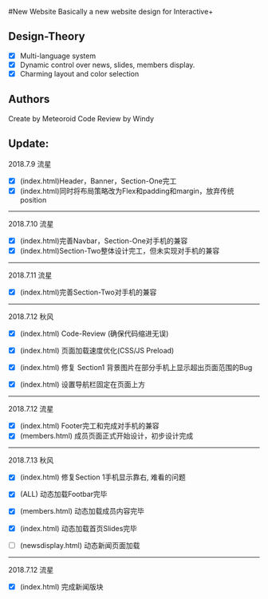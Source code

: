 #New Website
Basically a new website design for Interactive+

## Design-Theory
- [x] Multi-language system
- [x] Dynamic control over news, slides, members display.
- [x] Charming layout and color selection

## Authors
Create by Meteoroid
Code Review by Windy


## Update:
2018.7.9 流星
- [x] \(index.html\)Header，Banner，Section-One完工
- [x] \(index.html\)同时将布局策略改为Flex和padding和margin，放弃传统position

---

2018.7.10 流星
- [x] \(index.html\)完善Navbar，Section-One对手机的兼容
- [x] \(index.html\)Section-Two整体设计完工，但未实现对手机的兼容

---

2018.7.11 流星
- [x] \(index.html\)完善Section-Two对手机的兼容

---

2018.7.12 秋风
- [x] \(index.html\) Code-Review \(确保代码缩进无误\)
- [x] \(index.html\) 页面加载速度优化\(CSS/JS Preload\)
- [x] \(index.html\) 修复 Section1 背景图片在部分手机上显示超出页面范围的Bug
- [x] \(index.html\) 设置导航栏固定在页面上方


---


2018.7.12 流星
- [x] \(index.html\)  Footer完工和完成对手机的兼容
- [x] \(members.html\)  成员页面正式开始设计，初步设计完成

---

2018.7.13 秋风
- [x] \(index.html\) 修复Section 1手机显示靠右, 难看的问题
- [x] \(ALL\) 动态加载Footbar完毕
- [x] \(members.html\) 动态加载成员内容完毕
- [x] \(index.html\) 动态加载首页Slides完毕
- [ ] \(newsdisplay.html\) 动态新闻页面加载


---


2018.7.12 流星
- [x] \(index.html\)  完成新闻版块



